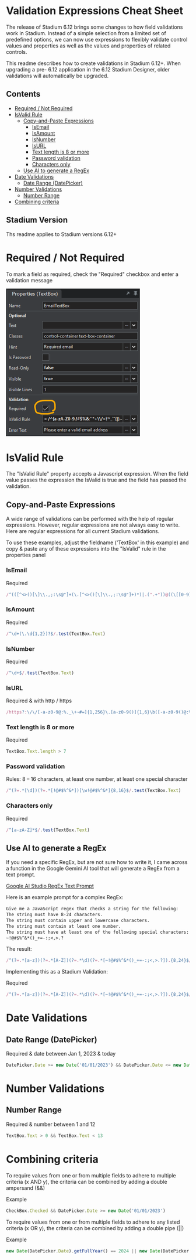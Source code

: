 # Validation Expressions Cheat Sheet <!-- omit in toc -->

The release of Stadium 6.12 brings some changes to how field validations work in Stadium. Instead of a simple selection from a limited set of predefined options, we can now use expressions to flexibly validate control values and properties as well as the values and properties of related controls. 

This readme describes how to create validations in Stadium 6.12+. When upgrading a pre- 6.12 application in the 6.12 Stadium Designer, older validations will automatically be upgraded. 

## Contents <!-- omit in toc -->
- [Required / Not Required](#required--not-required)
- [IsValid Rule](#isvalid-rule)
  - [Copy-and-Paste Expressions](#copy-and-paste-expressions)
    - [IsEmail](#isemail)
    - [IsAmount](#isamount)
    - [IsNumber](#isnumber)
    - [IsURL](#isurl)
    - [Text length is 8 or more](#text-length-is-8-or-more)
    - [Password validation](#password-validation)
    - [Characters only](#characters-only)
  - [Use AI to generate a RegEx](#use-ai-to-generate-a-regex)
- [Date Validations](#date-validations)
  - [Date Range (DatePicker)](#date-range-datepicker)
- [Number Validations](#number-validations)
  - [Number Range](#number-range)
- [Combining criteria](#combining-criteria)

## Stadium Version
Ths readme applies to Stadium versions 6.12+

# Required / Not Required
To mark a field as required, check the "Required" checkbox and enter a validation message

![](images/PropertiesPanel-Required.png)

# IsValid Rule
The "IsValid Rule" property accepts a Javascript expression. When the field value passes the expression the IsValid is true and the field has passed the validation. 

## Copy-and-Paste Expressions
A wide range of validations can be performed with the help of regular expressions. However, regular expressions are not always easy to write. Here are regular expressions for all current Stadium validations. 

To use these examples, adjust the fieldname ('TextBox' in this example) and copy & paste any of these expressions into the "IsValid" rule in the properties panel

### IsEmail
Required
```javascript
/^(([^<>()[\]\\.,;:\s@"]+(\.[^<>()[\]\\.,;:\s@"]+)*)|.(".+"))@((\[[0-9]{1,3}\.[0-9]{1,3}\.[0-9]{1,3}\.[0-9]{1,3}\])|(([a-zA-Z\-0-9]+\.)+[a-zA-Z]{2,}))$/.test(TextBox.Text)
```

### IsAmount
Required
```javascript
/^\d+(\.\d{1,2})?$/.test(TextBox.Text)
```

### IsNumber
Required
```javascript
/^\d+$/.test(TextBox.Text)
```

### IsURL
Required & with http / https
```javascript
/https?:\/\/[-a-z0-9@:%._\+~#=]{1,256}\.[a-z0-9()]{1,6}\b([-a-z0-9()@:%_\+.~#?&//=]*)/i.test(TextBox.Text)
```

### Text length is 8 or more
Required
```javascript
TextBox.Text.length > 7
```

### Password validation
Rules: 8 – 16 characters, at least one number, at least one special character
```javascript
/^(?=.*[\d])(?=.*[!@#$%^&*])[\w!@#$%^&*]{8,16}$/.test(TextBox.Text)
```

### Characters only
Required
```javascript
/^[a-zA-Z]*$/.test(TextBox.Text)
```

## Use AI to generate a RegEx
If you need a specific RegEx, but are not sure how to write it, I came across a function in the Google Gemini AI tool that will generate a RegEx from a text prompt. 

[Google AI Studio RegEx Text Prompt](https://aistudio.google.com/app/prompts/regexed)

Here is an example prompt for a complex RegEx:

```text
Give me a JavaScript regex that checks a string for the following:
The string must have 8-24 characters.
The string must contain upper and lowercase characters.
The string must contain at least one number.
The string must have at least one of the following special characters: ~!@#$%^&*()_+=-:;<,>.?
```

The result:
```javascript
/^(?=.*[a-z])(?=.*[A-Z])(?=.*\d)(?=.*[~!@#$%^&*()_+=-:;<,>.?]).{8,24}$/
```

Implementing this as a Stadium Validation:

Required
```javascript
/^(?=.*[a-z])(?=.*[A-Z])(?=.*\d)(?=.*[~!@#$%^&*()_+=-:;<,>.?]).{8,24}$/.test(TextBox.Text)
```

# Date Validations

## Date Range (DatePicker)
Required & date between Jan 1, 2023 & today
```javascript
DatePicker.Date >= new Date('01/01/2023') && DatePicker.Date <= new Date()
```

# Number Validations

## Number Range
Required & number between 1 and 12
```javascript
TextBox.Text > 0 && TextBox.Text < 13
```

# Combining criteria
To require values from one or from multiple fields to adhere to multiple criteria (x AND y), the criteria can be combined by adding a double ampersand (&&)

Example
```javascript
CheckBox.Checked && DatePicker.Date >= new Date('01/01/2023')
```

To require values from one or from multiple fields to adhere to any listed criteria (x OR y), the criteria can be combined by adding a double pipe (||)

Example
```javascript
new Date(DatePicker.Date).getFullYear() == 2024 || new Date(DatePicker.Date).getFullYear() == 2025
```

